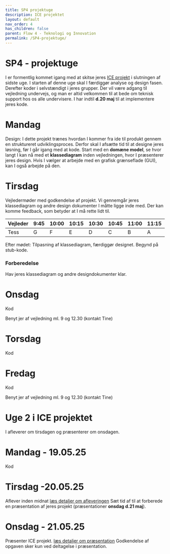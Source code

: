 ```yaml
---
title: SP4 projektuge
description: ICE projektet
layout: default
nav_order: 4
has_children: false
parent: Flow 4 - Teknologi og Innovation
permalink: /SP4-projektuge/
---
```


# SP4 - projektuge
I er formentlig kommet igang med at skitse jeres [ICE projekt](../../projects/SP4) i slutningen af sidste uge.
I starten af denne uge skal I færdiggør analyse og design fasen.
Derefter koder i selvstændigt i jeres grupper. Der vil være adgang til vejledning undervejs, og man er altid velkommen til at bede om teknisk support hos os alle undervisere. 
I har indtil **d.20 maj** til at implementere jeres kode. 

# Mandag

Design: 
I dette projekt trænes hvordan I kommer fra ide til produkt gennem en struktureret udviklingsproces.
Derfor skal I afsætte tid til at designe jeres løsning, før I går igang med at kode.
Start med en **domæne model**, se hvor langt I kan nå med et **klassediagram** inden vejledningen, hvor I præsenterer jeres design.
Hvis I vælger at arbejde med en grafisk grænseflade (GUI), kan I også arbejde på den.


# Tirsdag

Vejledermøder med godkendelse af projekt.
Vi gennemgår jeres klassediagram og andre design dokumenter I måtte ligge inde med.
Der kan komme feedback, som betyder at I må rette lidt til.


| Vejleder | 9:45 | 10:00 | 10:15 | 10:30 | 10:45 | 11:00 | 11:15 | 11.30 |
|----------|-------|---------|--------|--------|-------|--------|---------|---------|
| Tess     | 	G    | 	F      | 	E     | D      | 	C	   | 	B     | 	A	 |	N	|



Efter mødet: Tilpasning af klassediagram, færdiggør designet. Begynd på stub-kode.


### Forberedelse
Hav jeres klassediagram og andre designdokumenter klar.

# Onsdag

Kod

Benyt jer af vejledning ml. 9 og 12.30 (kontakt Tine)

# Torsdag
Kod

# Fredag
Kod

Benyt jer af vejledning ml. 9 og 12.30 (kontakt Tine)

# Uge 2 i ICE projektet
I afleverer om tirsdagen og præsenterer om onsdagen.  
# Mandag - 19.05.25
Kod

# Tirsdag -20.05.25
Aflever inden midnat [læs detaljer om afleveringen](../../projects/SP4/README.md#aflevering)
Sæt tid af til at forberede en præsentation af jeres projekt (præsentationer **onsdag d.21 maj**).

# Onsdag - 21.05.25
Præsenter ICE projekt. [læs detaljer om præsentation](../../projects/SP4/README.md#præsentation)
Godkendelse af opgaven sker kun ved deltagelse i præsentation.

